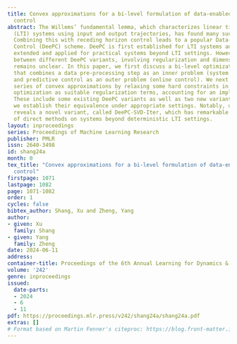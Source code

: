 ```yaml
---
title: Convex approximations for a bi-level formulation of data-enabled predictive
  control
abstract: The Willems’ fundamental lemma, which characterizes linear time invariant
  (LTI) systems using input and output trajectories, has found many successful applications.
  Combining this with receding horizon control leads to a popular Data-EnablEd Predictive
  Control (DeePC) scheme. DeePC is first established for LTI systems and has been
  extended and applied for practical systems beyond LTI settings. However, the relationship
  between different DeePC variants, involving regularization and dimension reduction,
  remains unclear. In this paper, we first discuss a bi-level optimization formulation
  that combines a data pre-processing step as an inner problem (system identification)
  and predictive control as an outer problem (online control). We next introduce a
  series of convex approximations by relaxing some hard constraints in the bi-level
  optimization as suitable regularization terms, accounting for an implicit identification.
  These include some existing DeePC variants as well as two new variants, for which
  we establish their equivalence under appropriate settings. Notably, our analysis
  reveals a novel variant, called DeePC-SVD-Iter, which has remarkable empirical performance
  of direct methods on systems beyond deterministic LTI settings.
layout: inproceedings
series: Proceedings of Machine Learning Research
publisher: PMLR
issn: 2640-3498
id: shang24a
month: 0
tex_title: "Convex approximations for a bi-level formulation of data-enabled predictive
  control"
firstpage: 1071
lastpage: 1082
page: 1071-1082
order: 1
cycles: false
bibtex_author: Shang, Xu and Zheng, Yang
author:
- given: Xu
  family: Shang
- given: Yang
  family: Zheng
date: 2024-06-11
address:
container-title: Proceedings of the 6th Annual Learning for Dynamics & Control Conference
volume: '242'
genre: inproceedings
issued:
  date-parts:
  - 2024
  - 6
  - 11
pdf: https://proceedings.mlr.press/v242/shang24a/shang24a.pdf
extras: []
# Format based on Martin Fenner's citeproc: https://blog.front-matter.io/posts/citeproc-yaml-for-bibliographies/
---
```

